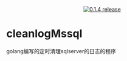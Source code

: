 <p align="center">
  <a href="https://github.com/sersoong/cleanlogMssql/releases/tag/v0.1.4" title="0.1.4 Release" rel="nofollow"><img  src="https://img.shields.io/badge/version-0.1.4-blue.svg?style=flat" alt="0.1.4 release"></a>
</p>

# cleanlogMssql
golang编写的定时清理sqlserver的日志的程序
